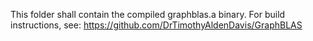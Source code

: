 This folder shall contain the compiled graphblas.a binary. For build instructions, see: https://github.com/DrTimothyAldenDavis/GraphBLAS